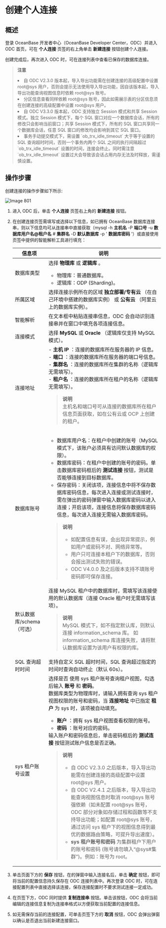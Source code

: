 创建个人连接 
===========================



概述 
-----------------------

登录 OceanBase 开发者中心（OceanBase Developer Center，ODC）并进入 ODC 首页，可在 **个人连接** 页签的右上角单击 **新建连接** 按钮创建个人连接。

创建完成后，再次进入 ODC 时，可在连接列表中查看已保存的数据库连接。


> **注意**<br>
> <li> 自 ODC V2.3.0 版本起，导入导出功能需在创建连接的高级配置中设置 root@sys 用户，否则会提示无法使用导入导出功能，因自该版本起，导入导出功能查询视图信息时依赖 root@sys 账号。</li>
> <li> 分区信息查看同样依赖 root@sys 账号，因此如需展示表的分区信息须在创建连接的高级配置中设置 root@sys 用户。</li>
> <li> 自 ODC V3.3.0 版本起，ODC 支持独立 Session 模式和共享 Session 模式。独立 Session 模式下，每个 SQL 窗口对应一个数据库会话，所有的修改只会影响当前窗口；共享 Session 模式下，所有的 SQL 窗口共享同一个数据库会话，任意 SQL 窗口的修改均会影响到其它 SQL 窗口。</li>
> <li> 事务手动提交模式下，需设置 `ob_trx_idle_timeout` 大于等于设置的 SQL 查询超时时间，否则一个事务内两个 SQL 之间的执行间隔超过 `ob_trx_idle_timeout` 设置的时间，连接会终止。同时需注意 `ob_trx_idle_timeout` 设置过大会导致该会话占用内存无法及时释放，需谨慎设置。</li>

  




操作步骤 
-------------------------

创建连接的操作步骤如下所示:

![Image 801](https://help-static-aliyun-doc.aliyuncs.com/assets/img/zh-CN/7804408461/p294940.png)

1. 进入 ODC 后，单击 **个人连接** 页签右上角的 **新建连接** 按钮。

   

2. 在创建连接页签需填写或选择以下信息，如已拥有 OceanBase 数据库连接串，则以下信息均可从连接串中直接获取（mysql -h **主机名** -P **端口号** -u **数据库用户名@租户名** # **集群名** -D **默认数据库** -p ' **数据库密码** '）或直接使用页签中提供的智能解析工具进行填充：

   

   |     信息项     |  说明  |
   |-------------|--------------------------------------------------------------------------------------------------------------------------------------------------------------------------------------------------------------------------------------------------------------------------------------------------------------------------------------------------------------------------------------------------------------------------------------------------------------------------------------------------------------------------------------------------------------------------------------------------------------------------------------------------------|
   | 数据库类型       | 选择 **物理库** 或 **逻辑库** 。<ul><li> 物理库：普通数据库。</li><li> 逻辑库：ODP (Sharding)。 </li></ul>  |
   | 所属区域        | 选择连接示例所在的区域 **独立部署/专有云** （在自己环境中搭建的数据库实例） 或 **公有云** （阿里云上的数据库实例）。   |
   | 智能解析        | 在文本框中粘贴连接串信息，ODC 会自动识别连接串并在窗口中填充各项连接信息。  |
   | 连接模式        | 选择 **MySQL** 或 **Oracle** （逻辑库仅支持 MySQL 模式）。 |
   | 连接地址        | - **主机 IP** ：连接的数据库所在服务器的 IP 信息。<br> - **端口** ：连接的数据库所在服务器的端口号信息。<br> - **集群名** ：连接的数据库所在集群的名称（逻辑库无需填写）。<br> - **租户名** ：连接的数据库所在租户的名称（逻辑库无需填写）。<blockquote> **说明**<br> 主机名和端口号可从连接的数据库所在租户信息页面获取，如在公有云或 OCP 上创建的租户。</blockquote>   |
   | 数据库账号       | <ul><li> 数据库用户名：在租户中创建的账号（MySQL 模式下，该账户必须具有访问默认数据库的权限）。</li><li> 数据库密码：在租户中创建的账号的密码。单击数据库密码框后的 **测试连接** 按钮，测试是否能够连接到目标数据库。</li><li> 保存密码：关闭该项，连接信息中将不保存数据库密码信息，每次进入连接或测试连接时，需在弹出的密码弹窗中输入数据库密码以进入连接；开启该项，连接信息将保存数据库密码信息，每次进入连接无需输入数据库密码。</li></ul> <blockquote>  **说明** <ul><li> 如配置信息有误，会出现异常提示，例如用户或密码不对、网络异常等。</li><li> 用户只可连接本租户下的数据库，否则会报出测试失败的错误。</li><li>ODC V4.0.0 及之后版本支持不填账号密码即可保存连接。</li></ul></blockquote>     |
   | 默认数据库/schema（可选）       | 连接 MySQL 租户中的数据库时，需填写该连接使用的默认数据库（连接 Oracle 租户时无需填写该项）。<blockquote> **说明** <br> MySQL 模式下，如不指定默认库，则默认连接 information_schema 库。 如 information_schema 库连接失败，请将默认数据库设置为该用户有权限的库。</blockquote>  |
   | SQL 查询超时时间  | 支持自定义 SQL 超时时间，SQL 查询超过指定的时间时查询自动终止（默认 60s）。  |
   | sys 租户账号设置 | 选择是否 使用 sys 租户账号查询租户视图，勾选后输入 **账号** 和 **密码**。<br> 数据库类型为物理库时，请输入拥有查询 sys 租户视图权限的账号和密码，当 **连接地址** 中已指定 **租户** 为 sys 时，该项被自动填充。<ul><li> **账户** ：拥有 sys 租户视图查看权限的账号。</li><li> **密码** ：账号对应的密码。</li></ul>    输入账户和密码信息后，单击密码框后的 **测试连接** 按钮测试账户信息是否正确。<blockquote> **说明** <ul><li> 自 ODC V2.3.0 之后版本，导入导出功能需在创建连接的高级配置中设置 root@sys 用户。</li><li> 自 ODC V2.4.1 之后版本，导入导出功能查询视图信息时取消 root@sys 账号强依赖（如未配置 root@sys 账号，ODC 部分对象如存储过程和函数等不支持导出功能；如配置 root@sys 账号，通过访问 sys 租户下的视图信息得到最优的数据路由策略，可提升导出速度）。</li><li>  **sys 租户账号和密码** 为集群租户下用户的账号和密码 (账号请勿填入“@sys#集群”)。例如：账号为 root。 </li></ul></blockquote>    |
   

3. 单击页面下方的 **保存** 按钮，在的弹窗中输入连接名后，单击 **确定** 按钮，即可将当前的配置信息持久保存在 ODC 连接列表中。再次登录 ODC 时，可在连接配置列表中直接选择该连接，保存连接配置时不要求测试连接一定成功。

   

4. 在页签下方，ODC 同时提供 **复制连接串** 按钮。单击该按钮，ODC 会将当前编辑的连接信息复制为连接串格式以方便获取当前配置的连接信息。

   

5. 如无需保存当前的连接配置，可单击页签下方的 **取消** 按钮，ODC 会弹出弹窗以确认是否退出当前新建连接窗口。

   




